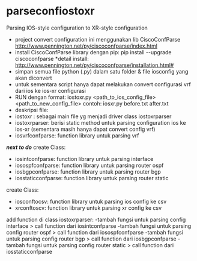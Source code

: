# parseconfiostoxr
Parsing IOS-style configuration to XR-style configuration

- project convert configuration ini menggunakan lib CiscoConfParse http://www.pennington.net/py/ciscoconfparse/index.html
- install CiscoConfParse library dengan pip: pip install --upgrade ciscoconfparse *detail install: http://www.pennington.net/py/ciscoconfparse/installation.html#
- simpan semua file python (.py) dalam satu folder & file iosconfig yang akan diconvert
- untuk sementara script hanya dapat melakukan convert configurasi vrf dari ios ke ios-xr configurasi
- RUN dengan format:
   iostoxr.py <path_to_ios_config_file> <path_to_new_config_file>
   contoh: iosxr.py before.txt after.txt
- deskripsi file:
 - iostoxr : sebagai main file yg menjadi driver class iostoxrparser
 - iostoxrparser: berisi static method untuk parsing configuration ios ke ios-xr (sementara masih hanya dapat convert config vrf)
 - iosvrfconfparse: function library untuk parsing vrf 
 
***next to do***
create Class:
- iosintconfparse: function library untuk parsing interface
- iosospfconfparse: function library untuk parsing router ospf
- iosbgpconfparse: function library untuk parsing router bgp
- iosstaticconfparse: function library untuk parsing router static

create Class:
 - iosconftocsv: function library untuk parsing ios config ke csv
 - xrconftoscv: function library untuk parsing xr config ke csv

add function di class iostoxrparser:
-tambah fungsi untuk parsing config interface > call function dari iosintconfparse
-tambah fungsi untuk parsing config router ospf > call function dari iosospfconfparse
-tambah fungsi untuk parsing config router bgp > call function dari iosbgpconfparse
-tambah fungsi untuk parsing config router static > call function dari iosstaticconfparse

